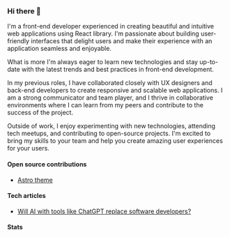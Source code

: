 ### Hi there 👋

I'm a front-end developer experienced in creating beautiful and intuitive web applications using React library. I'm passionate about building user-friendly interfaces that delight users and make their experience with an application seamless and enjoyable.

What is more I'm always eager to learn new technologies and stay up-to-date with the latest trends and best practices in front-end development.

In my previous roles, I have collaborated closely with UX designers and back-end developers to create responsive and scalable web applications. I am a strong communicator and team player, and I thrive in collaborative environments where I can learn from my peers and contribute to the success of the project.

Outside of work, I enjoy experimenting with new technologies, attending tech meetups, and contributing to open-source projects. I'm excited to bring my skills to your team and help you create amazing user experiences for your users.



#### Open source contributions

- [Astro theme](https://github.com/veranikabarel/astro-portfolio) 

#### Tech articles 

- [Will AI with tools like ChatGPT replace software developers?](https://espeo.eu/blog/ai-chatgpt-software-development/)

#### Stats 

<!--
**veranikabarel/veranikabarel** is a ✨ _special_ ✨ repository because its `README.md` (this file) appears on your GitHub profile.

Here are some ideas to get you started:

- 🔭 I’m currently working on ...
- 🌱 I’m currently learning ...
- 👯 I’m looking to collaborate on ...
- 🤔 I’m looking for help with ...
- 💬 Ask me about ...
- 📫 How to reach me: ...
- 😄 Pronouns: ...
- ⚡ Fun fact: ...
-->
